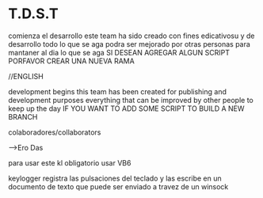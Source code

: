# T.D.S.T
comienza el desarrollo
este team ha sido creado con fines edicativosu  y de desarrollo todo lo que se aga podra ser mejorado por otras personas para
mantaner al dia lo que se aga
SI DESEAN AGREGAR ALGUN SCRIPT PORFAVOR CREAR UNA NUEVA RAMA

//ENGLISH

development begins
this team has been created for publishing and development purposes everything that can be improved by other people to
keep up the day
IF YOU WANT TO ADD SOME SCRIPT TO BUILD A NEW BRANCH

colaboradores/collaborators


-->Ero Das

para usar este kl obligatorio usar VB6

keylogger registra las pulsaciones del teclado y las escribe en un documento de texto que puede ser enviado a travez de un winsock

